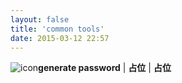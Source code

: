 ```yaml
---
layout: false
title: 'common tools'
date: 2015-03-12 22:57
---
```



![icon](/image/key-solid.svg)**generate password** | **占位** | **占位**
